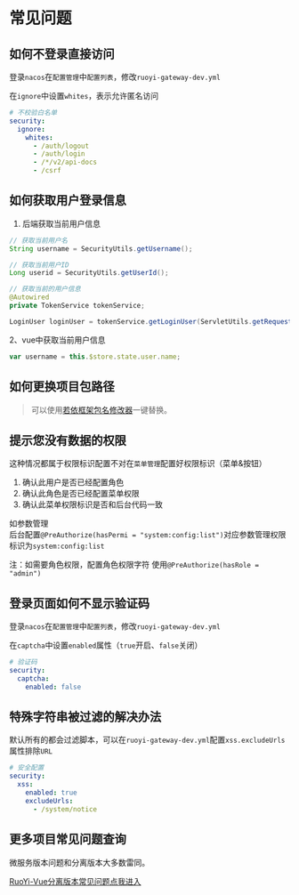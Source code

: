 # 常见问题

## 如何不登录直接访问

登录`nacos`在`配置管理`中`配置列表`，修改`ruoyi-gateway-dev.yml`

在`ignore`中设置`whites`，表示允许匿名访问

```yml
# 不校验白名单
security:
  ignore:
    whites:
      - /auth/logout
      - /auth/login
      - /*/v2/api-docs
      - /csrf
```


## 如何获取用户登录信息

1. 后端获取当前用户信息
```java
// 获取当前用户名
String username = SecurityUtils.getUsername();

// 获取当前用户ID
Long userid = SecurityUtils.getUserId();

// 获取当前的用户信息
@Autowired
private TokenService tokenService;

LoginUser loginUser = tokenService.getLoginUser(ServletUtils.getRequest());
```

2、vue中获取当前用户信息
```javascript
var username = this.$store.state.user.name;
```

## 如何更换项目包路径

> 可以使用[若依框架包名修改器](https://gitee.com/lpf_project/common-tools)一键替换。


## 提示您没有数据的权限

这种情况都属于权限标识配置不对在```菜单管理```配置好权限标识（菜单&按钮）
1. 确认此用户是否已经配置角色
2. 确认此角色是否已经配置菜单权限
3. 确认此菜单权限标识是否和后台代码一致  

如参数管理  
后台配置`@PreAuthorize(hasPermi = "system:config:list")`对应参数管理权限标识为`system:config:list`

注：如需要角色权限，配置角色权限字符 使用`@PreAuthorize(hasRole = "admin")`


## 登录页面如何不显示验证码

登录`nacos`在`配置管理`中`配置列表`，修改`ruoyi-gateway-dev.yml`

在`captcha`中设置`enabled`属性（`true`开启、`false`关闭）

```yml
# 验证码
security:
  captcha:
    enabled: false
```


## 特殊字符串被过滤的解决办法

默认所有的都会过滤脚本，可以在`ruoyi-gateway-dev.yml`配置`xss.excludeUrls`属性排除`URL`
```yml
# 安全配置
security:
  xss:
    enabled: true
    excludeUrls:
      - /system/notice
```


## 更多项目常见问题查询

微服务版本问题和分离版本大多数雷同。

[RuoYi-Vue分离版本常见问题点我进入](/ruoyi-vue/other/faq.html)


